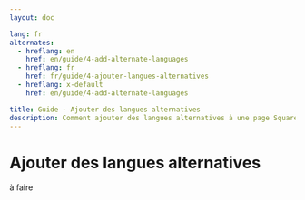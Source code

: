 ```yaml
---
layout: doc

lang: fr
alternates:
  - hreflang: en
    href: en/guide/4-add-alternate-languages
  - hreflang: fr
    href: fr/guide/4-ajouter-langues-alternatives
  - hreflang: x-default
    href: en/guide/4-add-alternate-languages

title: Guide - Ajouter des langues alternatives
description: Comment ajouter des langues alternatives à une page Squarespace pour activer la navigation multilingue
---
```


# Ajouter des langues alternatives


à faire




